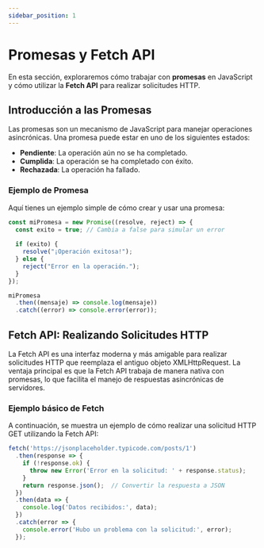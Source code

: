 ```yaml
---
sidebar_position: 1
---
```


# Promesas y Fetch API

En esta sección, exploraremos cómo trabajar con **promesas** en JavaScript y cómo utilizar la **Fetch API** para realizar solicitudes HTTP.

## Introducción a las Promesas

Las promesas son un mecanismo de JavaScript para manejar operaciones asincrónicas. Una promesa puede estar en uno de los siguientes estados:

- **Pendiente**: La operación aún no se ha completado.
- **Cumplida**: La operación se ha completado con éxito.
- **Rechazada**: La operación ha fallado.

### Ejemplo de Promesa

Aquí tienes un ejemplo simple de cómo crear y usar una promesa:

```javascript
const miPromesa = new Promise((resolve, reject) => {
  const exito = true; // Cambia a false para simular un error
  
  if (exito) {
    resolve("¡Operación exitosa!");
  } else {
    reject("Error en la operación.");
  }
});

miPromesa
  .then((mensaje) => console.log(mensaje))
  .catch((error) => console.error(error));
```
## Fetch API: Realizando Solicitudes HTTP
La Fetch API es una interfaz moderna y más amigable para realizar solicitudes HTTP que reemplaza el antiguo objeto XMLHttpRequest. La ventaja principal es que la Fetch API trabaja de manera nativa con promesas, lo que facilita el manejo de respuestas asincrónicas de servidores.

### Ejemplo básico de Fetch
A continuación, se muestra un ejemplo de cómo realizar una solicitud HTTP GET utilizando la Fetch API:

```javascript
fetch('https://jsonplaceholder.typicode.com/posts/1')
  .then(response => {
    if (!response.ok) {
      throw new Error('Error en la solicitud: ' + response.status);
    }
    return response.json();  // Convertir la respuesta a JSON
  })
  .then(data => {
    console.log('Datos recibidos:', data);
  })
  .catch(error => {
    console.error('Hubo un problema con la solicitud:', error);
  });



